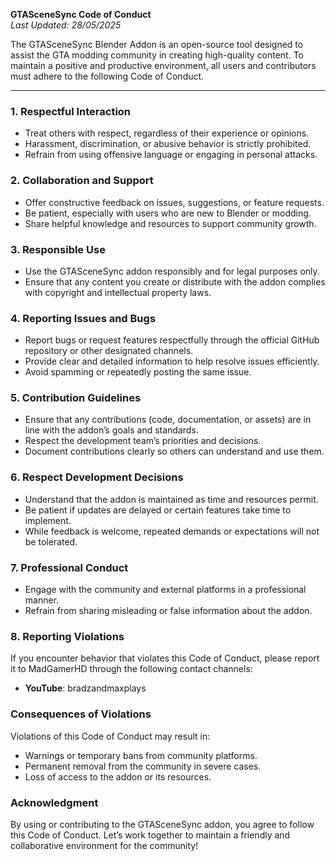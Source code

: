 **GTASceneSync Code of Conduct**  
*Last Updated: 28/05/2025*

The GTASceneSync Blender Addon is an open-source tool designed to assist the GTA modding community in creating high-quality content. To maintain a positive and productive environment, all users and contributors must adhere to the following Code of Conduct.

---

### 1. Respectful Interaction  
- Treat others with respect, regardless of their experience or opinions.  
- Harassment, discrimination, or abusive behavior is strictly prohibited.  
- Refrain from using offensive language or engaging in personal attacks.

### 2. Collaboration and Support  
- Offer constructive feedback on issues, suggestions, or feature requests.  
- Be patient, especially with users who are new to Blender or modding.  
- Share helpful knowledge and resources to support community growth.

### 3. Responsible Use  
- Use the GTASceneSync addon responsibly and for legal purposes only.  
- Ensure that any content you create or distribute with the addon complies with copyright and intellectual property laws.

### 4. Reporting Issues and Bugs  
- Report bugs or request features respectfully through the official GitHub repository or other designated channels.  
- Provide clear and detailed information to help resolve issues efficiently.  
- Avoid spamming or repeatedly posting the same issue.

### 5. Contribution Guidelines  
- Ensure that any contributions (code, documentation, or assets) are in line with the addon’s goals and standards.  
- Respect the development team’s priorities and decisions.  
- Document contributions clearly so others can understand and use them.

### 6. Respect Development Decisions  
- Understand that the addon is maintained as time and resources permit.  
- Be patient if updates are delayed or certain features take time to implement.  
- While feedback is welcome, repeated demands or expectations will not be tolerated.

### 7. Professional Conduct  
- Engage with the community and external platforms in a professional manner.  
- Refrain from sharing misleading or false information about the addon.

### 8. Reporting Violations  
If you encounter behavior that violates this Code of Conduct, please report it to MadGamerHD through the following contact channels:

- **YouTube**: bradzandmaxplays  

### Consequences of Violations  
Violations of this Code of Conduct may result in:

- Warnings or temporary bans from community platforms.  
- Permanent removal from the community in severe cases.  
- Loss of access to the addon or its resources.

### Acknowledgment  
By using or contributing to the GTASceneSync addon, you agree to follow this Code of Conduct. Let’s work together to maintain a friendly and collaborative environment for the community!
